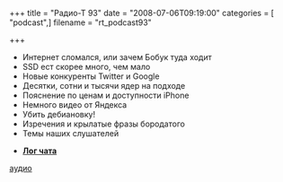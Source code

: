 +++
title = "Радио-Т 93"
date = "2008-07-06T09:19:00"
categories = [ "podcast",]
filename = "rt_podcast93"

+++

- Интернет сломался, или зачем Бобук туда ходит
- SSD ест скорее много, чем мало
- Новые конкуренты Twitter и Google
- Десятки, сотни и тысячи ядер на подходе
- Пояснение по ценам и доступности iPhone
- Немного видео от Яндекса
- Убить дебиановку!
- Изречения и крылатые фразы бородатого
- Темы наших слушателей

* [**Лог чата**](http://chat.radio-t.com/logs/radio-t-93.html)

[аудио](https://cdn.radio-t.com/rt_podcast93.mp3)
<audio src="https://cdn.radio-t.com/rt_podcast93.mp3" preload="none"></audio>